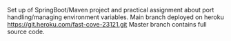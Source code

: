 Set up of SpringBoot/Maven project and practical assignment about port handling/managing environment variables. 
Main branch deployed on heroku https://git.heroku.com/fast-cove-23121.git 
Master branch contains full source code.
